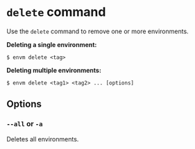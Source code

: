 # `delete` command

Use the `delete` command to remove one or more environments.

**Deleting a single environment:**

``` shell
$ envm delete <tag>
```
**Deleting multiple environments:**

``` shell
$ envm delete <tag1> <tag2> ... [options]
```

## Options

### `--all` or `-a`
Deletes all environments.